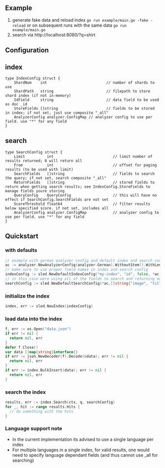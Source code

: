 

## Example
1. generate fake data and reload index
	```go run example/main.go -fake -reload```
	or on subsequent runs with the same data
	```go run example/main.go```
2. search via http://localhost:8080/?q=shirt

## Configuration
## index
```
type IndexConfig struct {
	ShardNum    int                           // number of shards to use
	ShardPath   string                        // filepath to store shard index (if not in-memory)
	IdField     string                        // data field to be used as doc _id
	StoreFields []string                      // fields to be stored in index; if not set, just use composite "_all"
	AnalyzerConfig analyzer.ConfigMap // analyzer config to use per field. use "*" for any field
}
```

## search
```
type SearchConfig struct {
	Limit          int                           // limit number of results returned; 0 will return all
	From           int                           // offset for paging results (to be used with limit)
	SearchFields   []string                      // fields to search the query; if not set, search composite "_all"
	ReturnFields   []string                      // stored fields to return when getting search results; see IndexConfig.StoreFields to manage fields youre storing
	QueryConfig    QueryConfig                   // this will have no effect if SearchConfig.SearchFields are not set
	ScoreThreshold float64                       // filter results below specified score. if not set, includes all
	AnalyzerConfig analyzer.ConfigMap            // analyzer config to use per field. use "*" for any field
}
```

## Quickstart

### with defaults
```go
// example with german analyzer config and default index and search config
ac := analyzer.NewAnalyzerConfig(analyzer.German).WithoutStem().WithLength(3, 15)
// make sure to use proper field names in index and search config
indexConfig := sled.NewDefaultIndexConfig("my-index", "id", false, *ac)
// in this case were using all of the fields to search and returning only "image", "title", "infos", "brand"
searchConfig := sled.NewDefaultSearchConfig(*ac,[]string{"image", "title", "infos", "brand"})
```

### initialize the index
```go
index, err := sled.NewIndex(indexConfig)
```
### load data into the index
```go
f, err := os.Open("data.json")
if err != nil {
  return nil, err
}
defer f.Close()
var data []map[string]interface{}
if err := json.NewDecoder(f).Decode(&data); err != nil {
  return nil, err
}
if err := index.BulkInsert(data); err != nil {
  return nil, err
}
```
### search the index
```go
results, err := index.Search(ctx, q, searchConfig)
for _, hit := range results.Hits {
  // do something with the hits
}
```

### Language support note
 - In the current implementation its advised to use a single language per index
 - For multiple languages in a single index, for valid results, one would need to specify language dependant fields (and thus cannot use _all for searching)